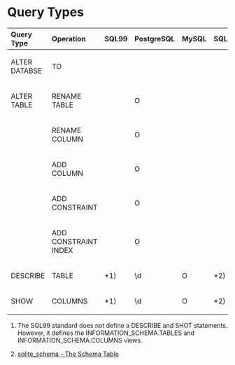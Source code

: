# Query Types

<table style="width:100%;">
<colgroup>
<col style="width: 16%" />
<col style="width: 16%" />
<col style="width: 16%" />
<col style="width: 16%" />
<col style="width: 16%" />
<col style="width: 16%" />
</colgroup>
<thead>
<tr>
<th style="text-align: left;">Query Type</th>
<th style="text-align: left;">Operation</th>
<th style="text-align: left;">SQL99</th>
<th style="text-align: left;">PostgreSQL</th>
<th style="text-align: left;">MySQL</th>
<th style="text-align: left;">SQLite3</th>
</tr>
</thead>
<tbody>
<tr>
<td style="text-align: left;"><p>ALTER DATABSE</p></td>
<td style="text-align: left;"><p>TO</p></td>
<td style="text-align: left;"></td>
<td style="text-align: left;"></td>
<td style="text-align: left;"></td>
<td style="text-align: left;"></td>
</tr>
<tr>
<td style="text-align: left;"><p>ALTER TABLE</p></td>
<td style="text-align: left;"><p>RENAME TABLE</p></td>
<td style="text-align: left;"></td>
<td style="text-align: left;"><p>O</p></td>
<td style="text-align: left;"></td>
<td style="text-align: left;"></td>
</tr>
<tr>
<td style="text-align: left;"></td>
<td style="text-align: left;"><p>RENAME COLUMN</p></td>
<td style="text-align: left;"></td>
<td style="text-align: left;"><p>O</p></td>
<td style="text-align: left;"></td>
<td style="text-align: left;"></td>
</tr>
<tr>
<td style="text-align: left;"></td>
<td style="text-align: left;"><p>ADD COLUMN</p></td>
<td style="text-align: left;"></td>
<td style="text-align: left;"><p>O</p></td>
<td style="text-align: left;"></td>
<td style="text-align: left;"></td>
</tr>
<tr>
<td style="text-align: left;"></td>
<td style="text-align: left;"><p>ADD CONSTRAINT</p></td>
<td style="text-align: left;"></td>
<td style="text-align: left;"><p>O</p></td>
<td style="text-align: left;"></td>
<td style="text-align: left;"></td>
</tr>
<tr>
<td style="text-align: left;"></td>
<td style="text-align: left;"><p>ADD CONSTRAINT INDEX</p></td>
<td style="text-align: left;"></td>
<td style="text-align: left;"><p>O</p></td>
<td style="text-align: left;"></td>
<td style="text-align: left;"></td>
</tr>
<tr>
<td style="text-align: left;"><p>DESCRIBE</p></td>
<td style="text-align: left;"><p>TABLE</p></td>
<td style="text-align: left;"><p>*1)</p></td>
<td style="text-align: left;"><p>\d</p></td>
<td style="text-align: left;"><p>O</p></td>
<td style="text-align: left;"><p>*2)</p></td>
</tr>
<tr>
<td style="text-align: left;"><p>SHOW</p></td>
<td style="text-align: left;"><p>COLUMNS</p></td>
<td style="text-align: left;"><p>*1)</p></td>
<td style="text-align: left;"><p>\d</p></td>
<td style="text-align: left;"><p>O</p></td>
<td style="text-align: left;"><p>*2)</p></td>
</tr>
</tbody>
</table>

1.  The SQL99 standard does not define a DESCRIBE and SHOT statements. However, it defines the INFORMATION\_SCHEMA.TABLES and INFORMATION\_SCHEMA.COLUMNS views.

2.  [sqlite\_schema - The Schema Table](https://www.sqlite.org/schematab.html)
